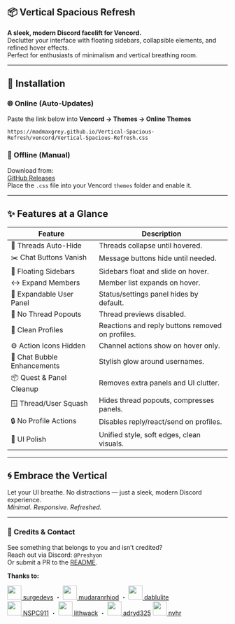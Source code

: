 ## 📦 Vertical Spacious Refresh

**A sleek, modern Discord facelift for Vencord.**  
Declutter your interface with floating sidebars, collapsible elements, and refined hover effects.  
Perfect for enthusiasts of minimalism and vertical breathing room.

---

## 🚀 Installation

### 🌐 Online (Auto-Updates)  
Paste the link below into **Vencord → Themes → Online Themes**
```
https://madmaxgrey.github.io/Vertical-Spacious-Refresh/vencord/Vertical-Spacious-Refresh.css
```

### 💾 Offline (Manual)  
Download from:  
[GitHub Releases](https://github.com/madmaxgrey/Vertical-Spacious-Refresh/releases)  
Place the `.css` file into your Vencord `themes` folder and enable it.

---

## ✨ Features at a Glance

| Feature                         | Description                                      |
|---------------------------------|--------------------------------------------------|
| 📂 Threads Auto-Hide           | Threads collapse until hovered.                 |
| ✂️ Chat Buttons Vanish         | Message buttons hide until needed.             |
| 🧭 Floating Sidebars           | Sidebars float and slide on hover.             |
| ↔️ Expand Members              | Member list expands on hover.                  |
| 👤 Expandable User Panel       | Status/settings panel hides by default.        |
| 🚫 No Thread Popouts           | Thread previews disabled.                      |
| 🧼 Clean Profiles              | Reactions and reply buttons removed on profiles.|
| ⚙️ Action Icons Hidden         | Channel actions show on hover only.            |
| 💬 Chat Bubble Enhancements    | Stylish glow around usernames.                 |
| 📦 Quest & Panel Cleanup       | Removes extra panels and UI clutter.           |
| 🪟 Thread/User Squash          | Hides thread popouts, compresses panels.       |
| 🔒 No Profile Actions          | Disables reply/react/send on profiles.         |
| 🎨 UI Polish                   | Unified style, soft edges, clean visuals.      |


---

## 🌀 Embrace the Vertical

Let your UI breathe. No distractions — just a sleek, modern Discord experience.  
_Minimal. Responsive. Refreshed._

---

### 🙏 Credits & Contact

See something that belongs to you and isn’t credited?  
Reach out via Discord: `@Preshyon`  
Or submit a PR to the [README](https://github.com/madmaxgrey/Vertical-Spacious-Refresh/blob/main/README.md).

**Thanks to:**

<p align="left">
  <a href="https://github.com/surgedevs"><img src="https://github.com/surgedevs.png" width="32"/> surgedevs</a> ・
  <a href="https://github.com/mudaranrhiod"><img src="https://github.com/mudaranrhiod.png" width="32"/> mudaranrhiod</a> ・
  <a href="https://github.com/dablulite"><img src="https://github.com/dablulite.png" width="32"/> dablulite</a><br>
  <a href="https://github.com/NSPC911"><img src="https://github.com/NSPC911.png" width="32"/> NSPC911</a> ・
  <a href="https://github.com/lithwack"><img src="https://github.com/lithwack.png" width="32"/> lithwack</a> ・
  <a href="https://github.com/adryd325"><img src="https://github.com/adryd325.png" width="32"/> adryd325</a>
  <a href="https://github.com/nvhhr"><img src="https://github.com/nvhhr.png" width="32"/> nvhr</a>
</p>


